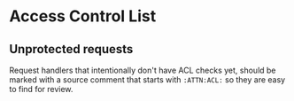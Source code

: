 ﻿
Access Control List
===================


Unprotected requests
--------------------

Request handlers that intentionally don't have ACL checks yet,
should be marked with a source comment that starts with `:ATTN:ACL:`
so they are easy to find for review.

